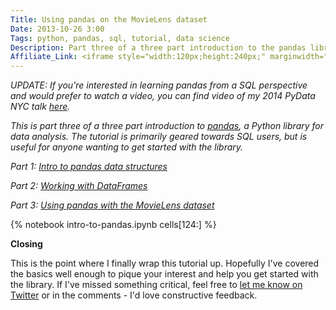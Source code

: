 ```yaml
---
Title: Using pandas on the MovieLens dataset
Date: 2013-10-26 3:00
Tags: python, pandas, sql, tutorial, data science
Description: Part three of a three part introduction to the pandas library for Python. It is geared towards SQL users, but is useful for anyone wanting to get started with pandas.
Affiliate_Link: <iframe style="width:120px;height:240px;" marginwidth="0" marginheight="0" scrolling="no" frameborder="0" src="//ws-na.amazon-adsystem.com/widgets/q?ServiceVersion=20070822&OneJS=1&Operation=GetAdHtml&MarketPlace=US&source=ac&ref=tf_til&ad_type=product_link&tracking_id=gregrecom-20&marketplace=amazon&region=US&placement=1449319793&asins=1449319793&linkId=FKL6YFFR7RIEILGT&show_border=true&link_opens_in_new_window=true"></iframe>
---
```


_UPDATE: If you're interested in learning pandas from a SQL perspective and would prefer to watch a video, you can find video of my 2014 PyData NYC talk [here](http://reda.io/sql2pandas)._

_This is part three of a three part introduction to [pandas](http://pandas.pydata.org), a Python library for data analysis. The tutorial is primarily geared towards SQL users, but is useful for anyone wanting to get started with the library._

_Part 1: [Intro to pandas data structures](/2013/10/26/intro-to-pandas-data-structures/)_

_Part 2: [Working with DataFrames](/2013/10/26/working-with-pandas-dataframes/)_

_Part 3: [Using pandas with the MovieLens dataset](/2013/10/26/using-pandas-on-the-movielens-dataset/)_

{% notebook intro-to-pandas.ipynb cells[124:] %}

**Closing**

This is the point where I finally wrap this tutorial up.  Hopefully I've covered the basics well enough to pique your interest and help you get started with the library. If I've missed something critical, feel free to [let me know on Twitter](https://twitter.com/gjreda) or in the comments - I'd love constructive feedback.